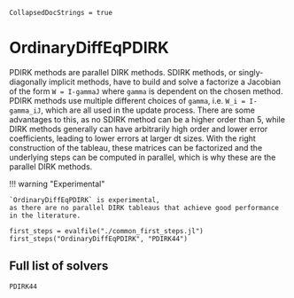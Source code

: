 ```@meta
CollapsedDocStrings = true
```

# OrdinaryDiffEqPDIRK

PDIRK methods are parallel DIRK methods.
SDIRK methods, or singly-diagonally implicit methods,
have to build and solve a factorize a Jacobian of the form `W = I-gammaJ` where `gamma` is dependent on the chosen method.
PDIRK methods use multiple different choices of `gamma`, i.e. `W_i = I-gamma_iJ`,
which are all used in the update process.
There are some advantages to this,
as no SDIRK method can be a higher order than 5,
while DIRK methods generally can have arbitrarily high order and lower error coefficients,
leading to lower errors at larger dt sizes.
With the right construction of the tableau,
these matrices can be factorized and the underlying steps can be computed in parallel,
which is why these are the parallel DIRK methods.

!!! warning "Experimental"

    `OrdinaryDiffEqPDIRK` is experimental,
    as there are no parallel DIRK tableaus that achieve good performance in the literature.

```@eval
first_steps = evalfile("./common_first_steps.jl")
first_steps("OrdinaryDiffEqPDIRK", "PDIRK44")
```

## Full list of solvers

```@docs
PDIRK44
```
